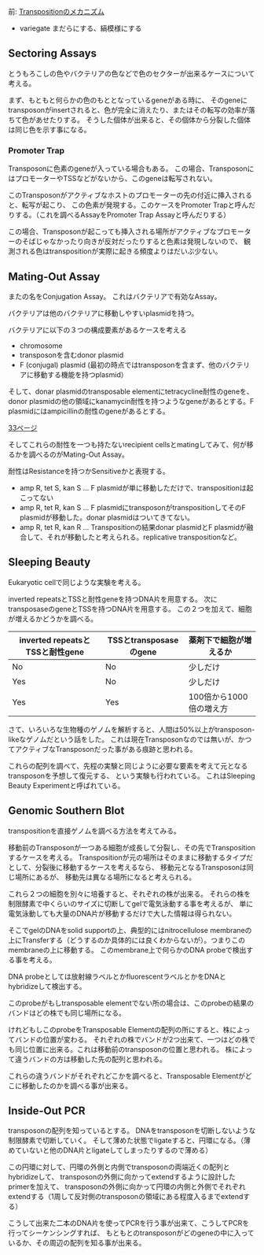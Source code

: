 前: [Transpositionのメカニズム](Transposition%E3%81%AE%E3%83%A1%E3%82%AB%E3%83%8B%E3%82%BA%E3%83%A0)

- variegate まだらにする、縞模様にする

## Sectoring Assays

とうもろこしの色やバクテリアの色などで色のセクターが出来るケースについて考える。

まず、もともと何らかの色のもととなっているgeneがある時に、
そのgeneにtransposonがinsertされると、色が完全に消えたり、またはその転写の効率が落ちて色があせたりする。
そうした個体が出来ると、その個体から分裂した個体は同じ色を示す事になる。

### Promoter Trap

Transposonに色素のgeneが入っている場合もある。
この場合、TransposonにはプロモーターやTSSなどがないから、このgeneは転写されない。

このTransposonがアクティブなホストのプロモーターの先の付近に挿入されると、転写が起こり、
この色素が発現する。このケースをPromoter Trapと呼んだりする。（これを調べるAssayをPromoter Trap Assayと呼んだりする）

この場合、Transposonが起こっても挿入される場所がアクティブなプロモーターのそばじゃなかったり向きが反対だったりすると色素は発現しないので、
観測される色はtranspositionが実際に起きる頻度よりはだいぶ少ない。

## Mating-Out Assay

またの名をConjugation Assay。
これはバクテリアで有効なAssay。

バクテリアは他のバクテリアに移動しやすいplasmidを持つ。

バクテリアに以下の３つの構成要素があるケースを考える

- chromosome
- transposonを含むdonor plasmid
- F (conjugal) plasmid (最初の時点ではtransposonを含まず、他のバクテリアに移動する機能を持つplasmid）

そして、donar plasmidのtransposable elementにtetracycline耐性のgeneを、donor plasmidの他の領域にkanamycin耐性を持つようなgeneがあるとする。F plasmidにはampicillinの耐性のgeneがあるとする。

[33ページ](https://karino2.github.io/ImageGallery/MolecularBiology728x2.html#lg=1&slide=32)

そしてこれらの耐性を一つも持たないrecipient cellsとmatingしてみて、何が移るかを調べるのがMating-Out Assay。

耐性はResistanceを持つかSensitiveかと表現する。

- amp R, tet S, kan S ... F plasmidが単に移動しただけで、transpositionは起こってない
- amp R, tet R, kan S ... F plasmidにtransposonがtranspositionしてそのF plasmidが移動した。donar plasmidはついてきてない。
- amp R, tet R, kan R ... Transpositionの結果donar plasmidとF plasmidが融合して、それが移動したと考えられる。replicative transpositionなど。


## Sleeping Beauty

Eukaryotic cellで同じような実験を考える。

inverted repeatsとTSSと耐性geneを持つDNA片を用意する。
次にtransposaseのgeneとTSSを持つDNA片を用意する。
この２つを加えて、細胞が増えるかどうかを調べる。

| inverted repeatsとTSSと耐性gene | TSSとtransposaseのgene | 薬剤下で細胞が増えるか |
| ---- | ---- | ---- |
| No | No | 少しだけ |
| Yes | No | 少しだけ |
| Yes | Yes | 100倍から1000倍の増え方 |

さて、いろいろな生物種のゲノムを解析すると、人間は50%以上がtransposon-likeなゲノムだという話をした。
これは現在Transposonなのでは無いが、かつてアクティブなTransposonだった事がある痕跡と思われる。

これらの配列を調べて、先程の実験と同じように必要な要素を考えて元となるtransposonを予想して復元する、
という実験も行われている。
これはSleeping Beauty Experimentと呼ばれている。

## Genomic Southern Blot

transpositionを直接ゲノムを調べる方法を考えてみる。

移動前のTransposonが一つある細胞が成長して分裂し、その先でTranspositionするケースを考える。
Transpositionが元の場所はそのままに移動するタイプだとして、分裂後に移動するケースを考えるなら、
移動元となるTransposonは同じ場所にあるが、
移動先は異なる場所になると考えられる。

これら２つの細胞を別々に培養すると、それぞれの株が出来る。
それらの株を制限酵素で中くらいのサイズに切断してgelで電気泳動する事を考えるが、
単に電気泳動しても大量のDNA片が移動するだけで大した情報は得られない。

そこでgelのDNAをsolid supportの上、典型的にはnitrocellulose membraneの上にTransferする（どうするのか具体的には良くわからないが）。つまりこのmembraneの上に移動する。
このmembrane上で何らかのDNA probeで検出する事を考える。

DNA probeとしては放射線ラベルとかfluorescentラベルとかをDNAとhybridizeして検出する。

このprobeがもしtransposable elementでない所の場合は、このprobeの結果のバンドはどの株でも同じ場所になる。

けれどもしこのprobeをTransposable Elementの配列の所にすると、株によってバンドの位置が変わる。
それぞれの株でバンドが2つ出来て、一つはどの株でも同じ位置に出来る。これは移動前のtransposonの位置と思われる。
株によって違うバンドの方は移動した先の配列と思われる。

これらの違うバンドがそれぞれどこかを調べると、Transposable Elementがどこに移動したのかを調べる事が出来る。

## Inside-Out PCR

transposonの配列を知っているとする。
DNAをtransposonを切断しないような制限酵素で切断していく。
そして薄めた状態でligateすると、円環になる。（薄めていないと他のDNA片とligateしてしまったりするので薄める）

この円環に対して、円環の外側と内側でtransposonの両端近くの配列とhybridizeして、
transposonの外側に向かってextendするように設計したprimerを加えて、
transposonの外側に向かって円環の内側と外側でそれぞれextendする（1周して反対側のtransposonの領域にある程度入るまでextendする）

こうして出来た二本のDNA片を使ってPCRを行う事が出来て、こうしてPCRを行ってシーケンシングすれば、
もともとのtransposonがどのgeneの中に入っているか、その周辺の配列を知る事が出来る。